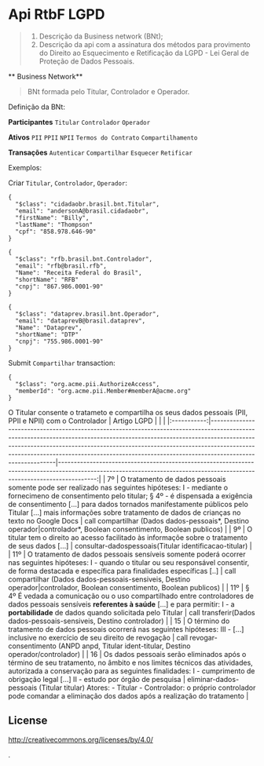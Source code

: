 # Api RtbF LGPD
> 1. Descrição da Business network (BNt);
> 2. Descrição da api com a assinatura dos métodos para provimento do Direito ao Esquecimento e Retificação da LGPD - Lei Geral de Proteção de Dados Pessoais.


** Business Network**

> BNt formada pelo Titular, Controlador e Operador.

Definição da BNt:

**Participantes**
`Titular` `Controlador` `Operador`

**Ativos**
`PII` `PPII` `NPII` `Termos do Contrato` `Compartilhamento`


**Transações**
`Autenticar` `Compartilhar` `Esquecer` `Retificar`


Exemplos:

Criar `Titular`, `Controlador`, `Operador`:

```
{
  "$class": "cidadaobr.brasil.bnt.Titular",
  "email": "andersonA@brasil.cidadaobr",
  "firstName": "Billy",
  "lastName": "Thompson"
  "cpf": "858.978.646-90"
}

```
```
{
  "$class": "rfb.brasil.bnt.Controlador",
  "email": "rfb@brasil.rfb",
  "Name": "Receita Federal do Brasil",
  "shortName": "RFB"
  "cnpj": "867.986.0001-90" 
}
```
```
{
  "$class": "dataprev.brasil.bnt.Operador",
  "email": "dataprevB@brasil.dataprev",
  "Name": "Dataprev",
  "shortName": "DTP"
  "cnpj": "755.986.0001-90" 
}
```


Submit  `Compartilhar` transaction:

```
{
  "$class": "org.acme.pii.AuthorizeAccess",
  "memberId": "org.acme.pii.Member#memberA@acme.org"
}
```
O Titular consente o tratameto e compartilha os seus dados pessoais (PII, PPII e NPII) com o Controlador
| Artigo LGPD |                                                                                                                                                                                                                                                                                                                                                     |                                                                                                                                                                         |
|:-----------:|-----------------------------------------------------------------------------------------------------------------------------------------------------------------------------------------------------------------------------------------------------------------------------------------------------------------------------------------------------|------------------------------------------------------------------------------------------------------------------------------------------------------------------------:|
| 7º          | O tratamento de dados pessoais somente pode ser realizado nas seguintes hipóteses:  I - mediante o fornecimeno de consentimento pelo titular; § 4º - é dispensada a exigência de consentimento [...] para dados tornados manifestamente públicos pelo Titular  [...] mais informações sobre tratamento de dados de crianças no texto no Google Docs | call compartilhar (Dados dados-pessoais*, Destino operador\|controlador*, Boolean consentimento, Boolean publicos)                                                      |
| 9º          | O titular tem o direito ao acesso facilitado às informaçõe sobre o tratamento de seus dados [...]                                                                                                                                                                                                                                                   | consultar-dadospessoais(Titular identificacao-titular)                                                                                                                  |
| 11º         | O tratamento de dados pessoais sensíveis somente poderá ocorrer nas seguintes hipóteses:  I - quando o titular ou seu responsável consentir, de forma destacada e específica para finalidades específicas [..]                                                                                                                                      |                                              call compartilhar (Dados dados-pessoais-sensiveis, Destino operador\|controlador, Boolean consentimento, Boolean publicos) |
| 11º         | § 4º É vedada a comunicação ou o uso compartilhado entre controladores de dados pessoais sensíveis **referentes à saúde** [...] e para permitir:  I - a **portabilidade** de dados quando solicitada pelo Titular                                                                                                                                   |                                                                                                    call transferir(Dados dados-pessoais-sensiveis, Destino controlador) |
| 15          | O término do tratamento de dados pessoais ocorrerá nas seguintes hipóteses: III - [...] inclusive no exercício de seu direito de revogação                                                                                                                                                                                                          |                                                                             call revogar-consentimento (ANPD anpd, Titular ident-titular, Destino operador/controlador) |
| 16          | Os dados pessoais serão eliminados após o término de seu tratamento, no âmbito e nos limites técnicos das atividades, autorizada a conservação para as seguintes finalidades:  I -  cumprimento de obrigação legal [...]  II - estudo por órgão de pesquisa                                                                                         | eliminar-dados-pessoais (Titular titular)  Atores:  - Titular - Controlador: o próprio controlador pode comandar a eliminação dos dados após a realização do tratamento |
## License <a name="license"></a>
http://creativecommons.org/licenses/by/4.0/

.
